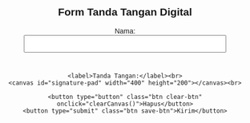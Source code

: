 <!DOCTYPE html>
<html lang="id">
<head>
  <meta charset="UTF-8">
  <meta name="viewport" content="width=device-width, initial-scale=1.0">
  <title>Form Tanda Tangan Digital</title>
  <style>
    body { font-family: Arial, sans-serif; text-align: center; padding: 20px; }
    canvas { border: 2px solid #000; border-radius: 5px; cursor: crosshair; background: #fff; }
    .btn { margin: 10px; padding: 10px 20px; font-size: 16px; border: none; border-radius: 5px; cursor: pointer; }
    .clear-btn { background-color: #f44336; color: white; }
    .save-btn { background-color: #4CAF50; color: white; }
    input[type="text"] { padding: 8px; width: 80%; margin-bottom: 10px; }
  </style>
</head>
<body>
  <h2>Form Tanda Tangan Digital</h2>
  <form id="signature-form">
    <label>Nama:</label><br>
    <input type="text" name="nama" required><br><br>

    <label>Tanda Tangan:</label><br>
    <canvas id="signature-pad" width="400" height="200"></canvas><br>

    <button type="button" class="btn clear-btn" onclick="clearCanvas()">Hapus</button>
    <button type="submit" class="btn save-btn">Kirim</button>
  </form>

  <script>
    const canvas = document.getElementById('signature-pad');
    const ctx = canvas.getContext('2d');
    let drawing = false;

    canvas.addEventListener('mousedown', () => { drawing = true; ctx.beginPath(); });
    canvas.addEventListener('mouseup', () => drawing = false);
    canvas.addEventListener('mousemove', draw);

    function draw(e) {
      if (!drawing) return;
      ctx.lineWidth = 2;
      ctx.lineCap = 'round';
      ctx.strokeStyle = '#000';
      ctx.lineTo(e.offsetX, e.offsetY);
      ctx.stroke();
      ctx.beginPath();
      ctx.moveTo(e.offsetX, e.offsetY);
    }

    function clearCanvas() {
      ctx.clearRect(0, 0, canvas.width, canvas.height);
    }

    document.getElementById('signature-form').addEventListener('submit', function(e) {
      e.preventDefault();
      const nama = document.querySelector('input[name="nama"]').value;
      const dataURL = canvas.toDataURL();

      fetch("Tiket Perbaikan", { // Ganti URL di sini
        method: "POST",
        body: JSON.stringify({ nama: nama, tandaTangan: dataURL }),
        headers: { "Content-Type": "application/json" }
      })
      .then(res => res.text())
      .then(res => alert(res))
      .catch(err => alert("Gagal: " + err));
    });
  </script>
</body>
</html>
